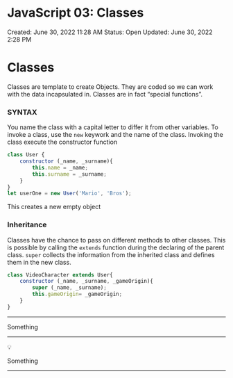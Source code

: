 # JavaScript 03: Classes

Created: June 30, 2022 11:28 AM
Status: Open
Updated: June 30, 2022 2:28 PM

# Classes

Classes are template to create Objects. They are coded so we can work with the data incapsulated  in. Classes are in fact “special functions”.

### **SYNTAX**

You name the class with a capital letter to differ it from other variables. To invoke a class, use the  `new` keywork and the name of the class. Invoking the class execute the constructor function

```jsx
class User {
	constructor (_name, _surname){
		this.name = _name;
		this.surname = _surname;
	}
}
let userOne = new User('Mario', 'Bros');
```

This creates a new empty object

### Inheritance

Classes have the chance to pass on different methods to other classes. This is possible by calling the `extends` function during the declaring of the parent class. `super` collects the information from the inherited class and defines them in the new class.

```jsx
class VideoCharacter extends User{
	constructor (_name, _surname, _gameOrigin){
		super (_name, _surname);
		this.gameOrigin= _gameOrigin;
	}
}

```

---

Something

---

<aside>
💡

</aside>

 Something

---